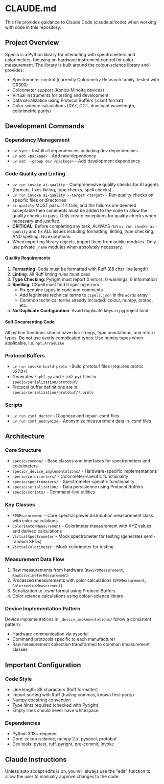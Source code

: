 # CLAUDE.md

This file provides guidance to Claude Code (claude.ai/code) when working with
code in this repository.

## Project Overview

Specio is a Python library for interacting with spectrometers and colorimeters,
focusing on hardware instrument control for color measurement. The library is
built around the colour-science library and provides:

- Spectrometer control (currently Colorimetry Research family, tested with
  CR300)
- Colorimeter support (Konica Minolta devices)
- Virtual instruments for testing and development
- Data serialization using Protocol Buffers (.csmf format)
- Color science calculations (XYZ, CCT, dominant wavelength, colorimetric
  purity)

## Development Commands

### Dependency Management

- `uv sync` - Install all dependencies including dev dependencies
- `uv add <package>` - Add new dependency
- `uv add --group dev <package>` - Add development dependency

### Code Quality and Linting

- `uv run invoke ai-quality` - Comprehensive quality checks for AI agents
  (formats, fixes linting, type checks, spell checks)
- `uv run invoke ai-quality --target <target>` - Run quality checks on specific
  files or directories
- `ai-quality` MUST pass. If it fails, and the failures are deemed acceptable
  then comments must be added to the code to allow the quality checks to pass.
  Only create exceptions for quality checks when necessary and justified.
- **CRITICAL**: Before completing any task, ALWAYS run
  `uv run invoke ai-quality` and fix ALL issues including formatting, linting,
  type checking, AND spelling. No exceptions.
- When importing library objects, import them from public modules. Only use
  private `_name` modules when absolutely necessary.

#### Quality Requirements

1. **Formatting**: Code must be formatted with Ruff (88 char line length)
2. **Linting**: All Ruff linting rules must pass
3. **Type Checking**: Pyright must report 0 errors, 0 warnings, 0 information
4. **Spelling**: CSpell must find 0 spelling errors
   - Fix genuine typos in code and comments
   - Add legitimate technical terms to `cspell.json` in the `words` array
   - Common technical terms already included: colour, numpy, protoc, etc.
5. **No Duplicate Configuration**: Avoid duplicate keys in pyproject.toml

#### Self Documenting Code

All python functions should have doc strings, type annotations, and return
types. Do not use overly complicated types. Use numpy types when applicable,
i.e. `npt.ArrayLike`

### Protocol Buffers

- `uv run invoke build-proto` - Build protobuf files (requires protoc v27.0+)
- Generates `*_pb2.py` and `*_pb2.pyi` files in `specio/serialization/protobuf/`
- Protocol buffer definitions are in `specio/serialization/protobuf/*.proto`

### Scripts

- `uv run csmf_doctor` - Diagnose and repair .csmf files
- `uv run csmf_anonymize` - Anonymize measurement data in .csmf files

## Architecture

### Core Structure

- `specio/common/` - Base classes and interfaces for spectrometers and
  colorimeters
- `specio/_device_implementations/` - Hardware-specific implementations
- `specio/colorimeters/` - Colorimeter-specific functionality
- `specio/spectrometers/` - Spectrometer-specific functionality
- `specio/serialization/` - Data persistence using Protocol Buffers
- `specio/scripts/` - Command-line utilities

### Key Classes

- `SPDMeasurement` - Core spectral power distribution measurement class with
  color calculations
- `ColorimeterMeasurement` - Colorimeter measurement with XYZ values and derived
  calculations
- `VirtualSpectrometer` - Mock spectrometer for testing (generates semi-random
  SPDs)
- `VirtualColorimeter` - Mock colorimeter for testing

### Measurement Data Flow

1. Raw measurements from hardware (`RawSPDMeasurement`,
   `RawColorimeterMeasurement`)
2. Processed measurements with color calculations (`SPDMeasurement`,
   `ColorimeterMeasurement`)
3. Serialization to .csmf format using Protocol Buffers
4. Color science calculations using colour-science library

### Device Implementation Pattern

Device implementations in `_device_implementations/` follow a consistent
pattern:

- Hardware communication via pyserial
- Command protocols specific to each manufacturer
- Raw measurement collection transformed to common measurement classes

## Important Configuration

### Code Style

- Line length: 88 characters (Ruff formatter)
- Import sorting with Ruff (trailing commas, known first-party)
- Numpy docstring convention
- Type hints required (checked with Pyright)
- Empty lines should never have whitespace

### Dependencies

- Python 3.13+ required
- Core: colour-science, numpy 2.x, pyserial, protobuf
- Dev tools: pytest, ruff, pyright, pre-commit, invoke

## Claude Instructions

Unless auto accept edits is on, you will always use the "edit" function to allow
the user to manually approve changes to the code.
